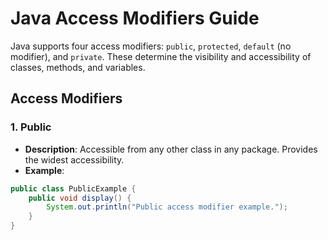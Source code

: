 # Java Access Modifiers Guide

Java supports four access modifiers: `public`, `protected`, `default` (no modifier), and `private`. These determine the visibility and accessibility of classes, methods, and variables.

## Access Modifiers

### 1. Public

- **Description**: Accessible from any other class in any package. Provides the widest accessibility.
- **Example**:

```java
public class PublicExample {
    public void display() {
        System.out.println("Public access modifier example.");
    }
}
